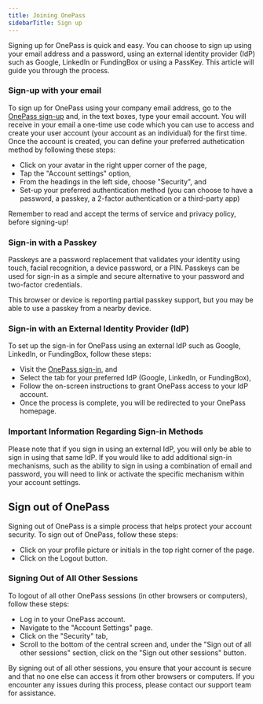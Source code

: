 ```yaml
---
title: Joining OnePass
sidebarTitle: Sign up
---
```




Signing up for OnePass is quick and easy. You can choose to sign up using your email address and a password, using an external identity provider (IdP) such as Google, LinkedIn or FundingBox or using a PassKey. This article will guide you through the process.

### Sign-up with your email

To sign up for OnePass using your company email address, go to the [OnePass sign-up](https://app.getonepass.eu/signup) and, in the text boxes, type your email account. You will receive in your email a one-time use code which you can use to access and create your user account (your account as an individual) for the first time. Once the account is created, you can define your preferred authetication method by following these steps:

- Click on your avatar in the right upper corner of the page,
- Tap the "Account settings" option,
- From the headings in the left side, choose "Security", and
- Set-up your preferred authentication method (you can choose to have a password, a passkey, a 2-factor authentication or a third-party app)

Remember to read and accept the terms of service and privacy policy, before signing-up!

### Sign-in with a Passkey

Passkeys are a password replacement that validates your identity using touch, facial recognition, a device password, or a PIN. Passkeys can be used for sign-in as a simple and secure alternative to your password and two-factor credentials.

This browser or device is reporting partial passkey support, but you may be able to use a passkey from a nearby device.

### Sign-in with an External Identity Provider (IdP)

To set up the sign-in for OnePass using an external IdP such as Google, LinkedIn, or FundingBox, follow these steps:

- Visit the [OnePass sign-in](https://app.getonepass.eu/signin), and
- Select the tab for your preferred IdP (Google, LinkedIn, or FundingBox),
- Follow the on-screen instructions to grant OnePass access to your IdP account.
- Once the process is complete, you will be redirected to your OnePass homepage.

### Important Information Regarding Sign-in Methods

Please note that if you sign in using an external IdP, you will only be able to sign in using that same IdP. If you would like to add additional sign-in mechanisms, such as the ability to sign in using a combination of email and password, you will need to link or activate the specific mechanism within your account settings.

## Sign out of OnePass

Signing out of OnePass is a simple process that helps protect your account security. To sign out of OnePass, follow these steps:

- Click on your profile picture or initials in the top right corner of the page.
- Click on the Logout button.

### Signing Out of All Other Sessions

To logout of all other OnePass sessions (in other browsers or computers), follow these steps:

- Log in to your OnePass account.
- Navigate to the "Account Settings" page.
- Click on the "Security" tab,
- Scroll to the bottom of the central screen and, under the "Sign out of all other sessions" section, click on the "Sign out other sessions" button.

By signing out of all other sessions, you ensure that your account is secure and that no one else can access it from other browsers or computers. If you encounter any issues during this process, please contact our support team for assistance.
